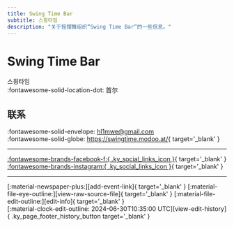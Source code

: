 ```yaml
---
title: Swing Time Bar
subtitle: 스윙타임
description: "关于摇摆舞组织“Swing Time Bar”的一些信息。"
---
```


# Swing Time Bar

스윙타임  
:fontawesome-solid-location-dot: 首尔  


## 联系

:fontawesome-solid-envelope: <hl1mwe@gmail.com>  
:fontawesome-solid-globe: <https://swingtime.modoo.at/>{ target='_blank' }  

---

 [:fontawesome-brands-facebook-f:{ .ky_social_links_icon }](https://www.facebook.com/swingtimebar){ target='_blank' } [:fontawesome-brands-instagram:{ .ky_social_links_icon }](https://instagram.com/swingtimebar){ target='_blank' }

---

<div class="ky_page_footer" markdown>
<div class="ky_page_footer_trailing" markdown="span">
[:material-newspaper-plus:][add-event-link]{ target='_blank' }
[:material-file-eye-outline:][view-raw-source-file]{ target='_blank' }
[:material-file-edit-outline:][edit-info]{ target='_blank' }
</div>
<div class="ky_page_footer_leading" markdown="span">
[:material-clock-edit-outline: 2024-06-30T10:35:00 UTC][view-edit-history]{ .ky_page_footer_history_button target='_blank' }
</div>
</div>

[add-event-link]: https://github.com/swingdance/events/issues/new?assignees=&labels=add+event&projects=&template=02-add_entity.yml&title=%5Bkr%5D%20%3CName%3E&region=kr&province=Seoul&city=Seoul&org_id=swing-time-bar "添加活动"
[view-raw-source-file]: https://github.com/swingdance/orgs/blob/main/kr/swing-time-bar.json "查看原始源文件"
[edit-info]: https://github.com/swingdance/orgs/issues/new?assignees=&labels=update+org&projects=&template=03-update_entity.yml&title=%5Bkr%5D%20Swing%20Time%20Bar&region=kr&id=swing-time-bar&name=Swing%20Time%20Bar "编辑信息"

[view-edit-history]: https://github.com/swingdance/orgs/commits/main/kr/swing-time-bar.json "查看编辑历史"
